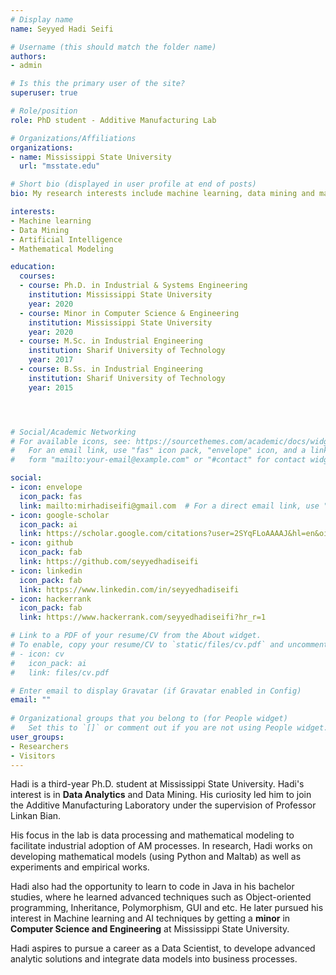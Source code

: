```yaml
---
# Display name
name: Seyyed Hadi Seifi

# Username (this should match the folder name)
authors:
- admin

# Is this the primary user of the site?
superuser: true

# Role/position
role: PhD student - Additive Manufacturing Lab

# Organizations/Affiliations
organizations:
- name: Mississippi State University
  url: "msstate.edu"

# Short bio (displayed in user profile at end of posts)
bio: My research interests include machine learning, data mining and mathematical modeling.

interests:
- Machine learning
- Data Mining
- Artificial Intelligence
- Mathematical Modeling

education:
  courses:
  - course: Ph.D. in Industrial & Systems Engineering
    institution: Mississippi State University
    year: 2020
  - course: Minor in Computer Science & Engineering
    institution: Mississippi State University
    year: 2020
  - course: M.Sc. in Industrial Engineering
    institution: Sharif University of Technology
    year: 2017
  - course: B.Ss. in Industrial Engineering
    institution: Sharif University of Technology
    year: 2015




# Social/Academic Networking
# For available icons, see: https://sourcethemes.com/academic/docs/widgets/#icons
#   For an email link, use "fas" icon pack, "envelope" icon, and a link in the
#   form "mailto:your-email@example.com" or "#contact" for contact widget.

social:
- icon: envelope
  icon_pack: fas
  link: mailto:mirhadiseifi@gmail.com  # For a direct email link, use "mailto:test@example.org".
- icon: google-scholar
  icon_pack: ai
  link: https://scholar.google.com/citations?user=2SYqFLoAAAAJ&hl=en&oi=ao
- icon: github
  icon_pack: fab
  link: https://github.com/seyyedhadiseifi
- icon: linkedin
  icon_pack: fab
  link: https://www.linkedin.com/in/seyyedhadiseifi
- icon: hackerrank
  icon_pack: fab
  link: https://www.hackerrank.com/seyyedhadiseifi?hr_r=1

# Link to a PDF of your resume/CV from the About widget.
# To enable, copy your resume/CV to `static/files/cv.pdf` and uncomment the lines below.  
# - icon: cv
#   icon_pack: ai
#   link: files/cv.pdf

# Enter email to display Gravatar (if Gravatar enabled in Config)
email: ""
  
# Organizational groups that you belong to (for People widget)
#   Set this to `[]` or comment out if you are not using People widget.  
user_groups:
- Researchers
- Visitors
---
```


Hadi is a third-year Ph.D. student at Mississippi State University. Hadi's interest is in **Data Analytics** and Data Mining. His curiosity led him to join the Additive Manufacturing Laboratory under the supervision of Professor Linkan Bian.  

His focus in the lab is data processing and mathematical modeling to facilitate industrial adoption of AM processes.
In research, Hadi works on developing mathematical models (using Python and Maltab) as well as experiments and empirical works. 

Hadi also had the opportunity to learn to code in Java in his bachelor studies, where he learned advanced techniques such as Object-oriented programming, Inheritance, Polymorphism, GUI and etc. He later pursued his interest in Machine learning and AI techniques by getting a **minor** in **Computer Science and Engineering** at Mississippi State University.  

Hadi aspires to pursue a career as a Data Scientist, to develope advanced analytic solutions and integrate data models into business processes. 
